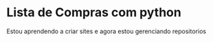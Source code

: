 # Lista de Compras com python

Estou aprendendo a criar sites e agora estou gerenciando repositorios